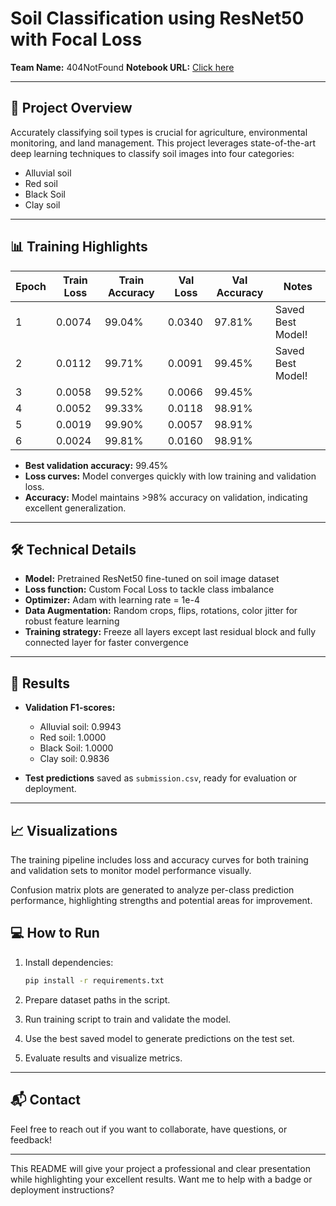 # Soil Classification using ResNet50 with Focal Loss

**Team Name:** 404NotFound
**Notebook URL:** [Click here](https://www.kaggle.com/code/himanshusardana2/soil-classification-using-resnet50) 

---

## 🚀 Project Overview

Accurately classifying soil types is crucial for agriculture, environmental monitoring, and land management. This project leverages state-of-the-art deep learning techniques to classify soil images into four categories:

* Alluvial soil
* Red soil
* Black Soil
* Clay soil

---

## 📊 Training Highlights

| Epoch | Train Loss | Train Accuracy | Val Loss | Val Accuracy | Notes             |
| ----- | ---------- | -------------- | -------- | ------------ | ----------------- |
| 1     | 0.0074     | 99.04%         | 0.0340   | 97.81%       | Saved Best Model! |
| 2     | 0.0112     | 99.71%         | 0.0091   | 99.45%       | Saved Best Model! |
| 3     | 0.0058     | 99.52%         | 0.0066   | 99.45%       |                   |
| 4     | 0.0052     | 99.33%         | 0.0118   | 98.91%       |                   |
| 5     | 0.0019     | 99.90%         | 0.0057   | 98.91%       |                   |
| 6     | 0.0024     | 99.81%         | 0.0160   | 98.91%       |                   |

* **Best validation accuracy:** 99.45%
* **Loss curves:** Model converges quickly with low training and validation loss.
* **Accuracy:** Model maintains >98% accuracy on validation, indicating excellent generalization.

---

## 🛠️ Technical Details

* **Model:** Pretrained ResNet50 fine-tuned on soil image dataset
* **Loss function:** Custom Focal Loss to tackle class imbalance
* **Optimizer:** Adam with learning rate = 1e-4
* **Data Augmentation:** Random crops, flips, rotations, color jitter for robust feature learning
* **Training strategy:** Freeze all layers except last residual block and fully connected layer for faster convergence

---

## 🎯 Results

* **Validation F1-scores:**

  * Alluvial soil: 0.9943
  * Red soil: 1.0000
  * Black Soil: 1.0000
  * Clay soil: 0.9836

* **Test predictions** saved as `submission.csv`, ready for evaluation or deployment.

---

## 📈 Visualizations

The training pipeline includes loss and accuracy curves for both training and validation sets to monitor model performance visually.

Confusion matrix plots are generated to analyze per-class prediction performance, highlighting strengths and potential areas for improvement.

## 💻 How to Run

1. Install dependencies:

   ```bash
   pip install -r requirements.txt
   ```
2. Prepare dataset paths in the script.
3. Run training script to train and validate the model.
4. Use the best saved model to generate predictions on the test set.
5. Evaluate results and visualize metrics.

---

## 📬 Contact

Feel free to reach out if you want to collaborate, have questions, or feedback!

---

This README will give your project a professional and clear presentation while highlighting your excellent results. Want me to help with a badge or deployment instructions?

